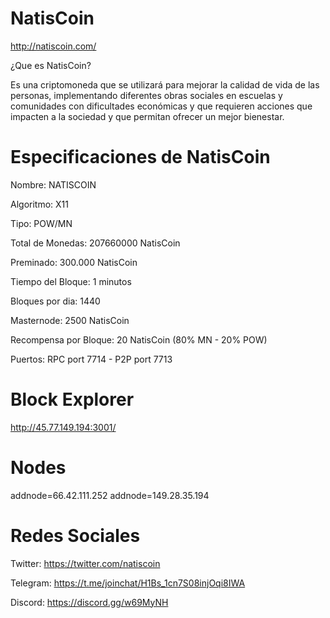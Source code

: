 # NatisCoin
http://natiscoin.com/

¿Que es NatisCoin?

Es una criptomoneda que se utilizará para mejorar la calidad de vida de las personas, implementando diferentes obras sociales en escuelas y comunidades con dificultades económicas y que requieren acciones que impacten a la sociedad y que permitan ofrecer un mejor bienestar.

# Especificaciones de NatisCoin

Nombre: NATISCOIN

Algoritmo: X11

Tipo: POW/MN

Total de Monedas: 207660000 NatisCoin

Preminado: 300.000 NatisCoin

Tiempo del Bloque: 1 minutos

Bloques por dia: 1440

Masternode: 2500 NatisCoin

Recompensa por Bloque: 20 NatisCoin (80% MN - 20% POW)

Puertos: RPC port 7714  -   P2P port 7713

# Block Explorer

http://45.77.149.194:3001/

# Nodes

addnode=66.42.111.252
addnode=149.28.35.194

# Redes Sociales

Twitter: https://twitter.com/natiscoin

Telegram: https://t.me/joinchat/H1Bs_1cn7S08injOqi8IWA

Discord: https://discord.gg/w69MyNH
